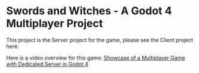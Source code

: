 # Swords and Witches - A Godot 4 Multiplayer Project

This project is the Server project for the game, please see the Client project here: 

Here is a video overview for this game: [Showcase of a Multiplayer Game with Dedicated Server in Godot 4](https://www.youtube.com/watch?v=zszz2skKUz4&lc=UgzDu0GG66_xkAw8Jz14AaABAg)
